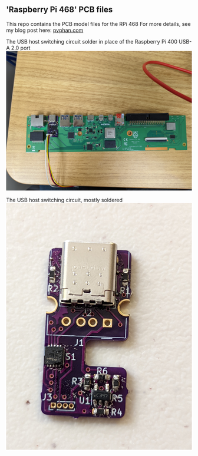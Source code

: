 'Raspberry Pi 468' PCB files
---

This repo contains the PCB model files for the RPi 468
For more details, see my blog post here: [pvphan.com](https://pvphan.com)

The USB host switching circuit solder in place of the Raspberry Pi 400 USB-A 2.0 port
![](images/PXL_20220820_051124961.jpg)

The USB host switching circuit, mostly soldered
![](images/PXL_20220802_015153919.jpg)
